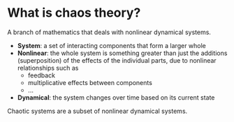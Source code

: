 # What is chaos theory?
A branch of mathematics that deals with nonlinear dynamical systems.
* **System**: a set of interacting components that form a larger whole
* **Nonlinear**: the whole system is something greater than just the additions (superposition) of the effects of the individual parts, due to nonlinear relationships such as
	* feedback
	* multiplicative effects between components
	* ...
* **Dynamical**: the system changes over time based on its current state

Chaotic systems are a subset of nonlinear dynamical systems.